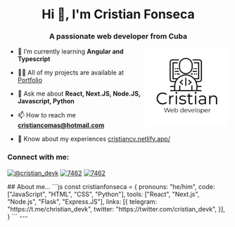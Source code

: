 <h1 align="center">Hi 👋, I'm Cristian Fonseca</h1>
<h3 align="center">A passionate web developer from Cuba</h3>
<img src="https://github.com/kuzeofficial/kuzeofficial/blob/master/Cristian-logo%20(3).png" alt="logo" width=190 align="right"/>

- 🌱 I’m currently learning **Angular and Typescript**

- 👨‍💻 All of my projects are available at [Portfolio](https://kuze.netlify.app)

- 💬 Ask me about **React, Next.JS, Node.JS, Javascript, Python**

- 📫 How to reach me **cristiancomas@hotmail.com**

- 📄 Know about my experiences [cristiancv.netlify.app/](https://cristiancv.netlify.app/)

<h3 align="left">Connect with me:</h3>
<p align="left">
<a href="https://twitter.com/@cristian_devk" target="blank"><img align="center" src="https://cdnlogo.com/logos/t/96/twitter-icon.svg" alt="@cristian_devk" height="30" width="40" /></a>
<a href="https://discord.gg/7462" target="blank"><img align="center" src="https://cdn.logojoy.com/wp-content/uploads/20210422095037/discord-mascot.png" alt="7462" height="30" width="30" /></a>
  <a href="https://t.me/christian_devk" target="blank"><img align="center" src="https://upload.wikimedia.org/wikipedia/commons/thumb/8/82/Telegram_logo.svg/2048px-Telegram_logo.svg.png" alt="7462" height="30" width="30" /></a>
</p>
## About me...
```js
const cristianfonseca = {
  pronouns: "he/him",
  code: ["JavaScript", "HTML", "CSS", "Python"],
  tools: ["React", "Next.js", "Node.js", "Flask", "Express.JS"],
  links: [{
    telegram: "https://t.me/christian_devk",
    twitter: "https://twitter.com/cristian_devk",
  }],
}
```
---
